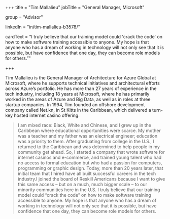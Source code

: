 +++
  title = "Tim Mallalieu"
  jobTitle = "General Manager, Microsoft"
  
  group = "Advisor"

  linkedIn = "in/tim-mallalieu-b3578/"
  
  
  

  cardText = "I truly believe that our training model could 'crack the code' on how to make software training accessible to anyone. My hope is that anyone who has a dream of working in technology will not only see that it is possible, but have confidence that one day, they can become role models for others.”"

  +++

  Tim Mallalieu is the General Manager of Architecture for Azure Global at Microsoft, where he supports technical initiatives and architectural efforts across Azure’s portfolio. He has more than 27 years of experience in the tech industry, including 18 years at Microsoft, where he has primarily worked in the areas of Azure and Big Data, as well as in roles at three startup companies. In 1994, Tim founded an offshore development company called Net.kn, in St Kitts in the Caribbean, which delivered a turn-key hosted internet casino offering.

  > I am mixed race: Black, White and Chinese, and I grew up in the Caribbean where educational opportunities were scarce. My mother was a teacher and my father was an electrical engineer; education was a priority to them. After graduating from college in the U.S., I returned to the Caribbean and was determined to help people in my community get ahead. So, I started a company that wrote software for internet casinos and e-commerce, and trained young talent who had no access to formal education but who had a passion for computers, programming or graphic design. Today, more than 20 years later, that initial team that I hired have all built successful careers in the tech industry.I joined the board of Reskill Americans because I want to give this same access – but on a much, much bigger scale – to our minority communities here in the U.S. I truly believe that our training model could “crack the code” on how to make software training accessible to anyone. My hope is that anyone who has a dream of working in technology will not only see that it is possible, but have confidence that one day, they can become role models for others.

